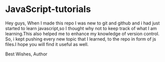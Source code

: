 # JavaScript-tutorials

Hey guys,
When I made this repo I was new to git and github and i had just started to learn javascript,so I thought why not to keep track of what I am learning.This also helped
me to enhance my knowledge of version control.
So, i kept pushing every new topic that I learned, to the repo in form of js files.I hope you will find it useful as well.

Best Wishes,
Author
